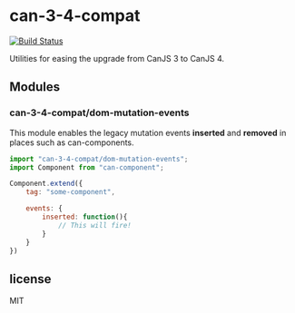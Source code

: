 # can-3-4-compat

[![Build Status](https://travis-ci.org//can-3-4-compat.svg?branch=master)](https://travis-ci.org//can-3-4-compat)

Utilities for easing the upgrade from CanJS 3 to CanJS 4.

## Modules

### can-3-4-compat/dom-mutation-events

This module enables the legacy mutation events __inserted__ and __removed__ in places such as can-components.

```js
import "can-3-4-compat/dom-mutation-events";
import Component from "can-component";

Component.extend({
	tag: "some-component",

	events: {
		inserted: function(){
			// This will fire!
		}
	}
})
```

## license

MIT
